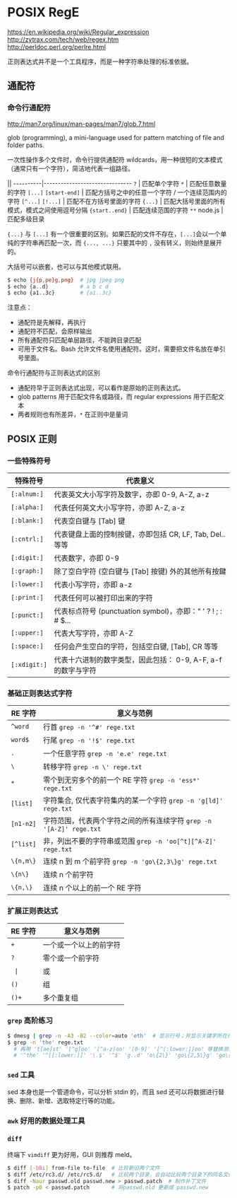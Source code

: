# POSIX RegE

https://en.wikipedia.org/wiki/Regular_expression   
http://zytrax.com/tech/web/regex.htm   
http://perldoc.perl.org/perlre.html   

正则表达式并不是一个工具程序，而是一种字符串处理的标准依据。


## 通配符

### 命令行通配符

http://man7.org/linux/man-pages/man7/glob.7.html

glob (programming), a mini-language used for pattern matching of file and folder paths.

一次性操作多个文件时，命令行提供通配符 wildcards，用一种很短的文本模式（通常只有一个字符），简洁地代表一组路径。

||
----------|-------------------------------
 `?`      | 匹配单个字符
 `*`      | 匹配任意数量的字符
 `[...]` `[start-end]`   | 匹配方括号之中的任意一个字符 / 一个连续范围内的字符
 `[^...]` `[!...]` | 匹配不在方括号里面的字符
 `{...}`  | 匹配大括号里面的所有模式，模式之间使用逗号分隔
 `{start..end}`    | 匹配连续范围的字符
 `**` node.js      | 匹配多级目录

`{...}` 与 `[...]` 有一个很重要的区别。如果匹配的文件不存在，`[...]`会以一个单纯的字符串再匹配一次，而 `{..., ...}` 只要其中的 `,` 没有转义，则始终是展开的。

大括号可以嵌套，也可以与其他模式联用。

```bash
$ echo {j{p,pe}g,png}  # jpg jpeg png
$ echo {a..d}          # a b c d
$ echo {a1..3c}        # {a1..3c}
```

注意点：
  * 通配符是先解释，再执行
  * 通配符不匹配，会原样输出
  * 所有通配符只匹配单层路径，不能跨目录匹配
  * 可用于文件名。Bash 允许文件名使用通配符。这时，需要把文件名放在单引号里面。

命令行通配符与正则表达式的区别
  * 通配符早于正则表达式出现，可以看作是原始的正则表达式。
  * glob patterns 用于匹配文件名或路径，而 regular expressions 用于匹配文本
  * 两者规则也有所差异，`*` 在正则中是量词


## POSIX 正则

### 一些特殊符号

特殊符号     | 代表意义
-------------|----------------------------------------------------------------
`[:alnum:]`  | 代表英文大小写字符及数字，亦即 0-9, A-Z, a-z
`[:alpha:]`  | 代表任何英文大小写字符，亦即 A-Z, a-z
`[:blank:]`  | 代表空白键与 [Tab] 键
`[:cntrl:]`  | 代表键盘上面的控制按键，亦即包括 CR, LF, Tab, Del.. 等等
`[:digit:]`  | 代表数字，亦即 0-9
`[:graph:]`  | 除了空白字符 (空白键与 [Tab] 按键) 外的其他所有按鍵
`[:lower:]`  | 代表小写字符，亦即 a-z
`[:print:]`  | 代表任何可以被打印出来的字符
`[:punct:]`  | 代表标点符号 (punctuation symbol)，亦即：" ' ? ! ; : # $...
`[:upper:]`  | 代表大写字符，亦即 A-Z
`[:space:]`  | 任何会产生空白的字符，包括空白键, [Tab], CR 等等
`[:xdigit:]` | 代表十六进制的数字类型，因此包括： 0-9, A-F, a-f 的数字与字符

### 基础正则表达式字符

RE 字符 | 意义与范例
--------|-----------------------------------------------
`^word` | 行首 `grep -n '^#' rege.txt`
`word$` | 行尾 `grep -n '!$' rege.txt`
`.`     | 一个任意字符 `grep -n 'e.e' rege.txt`
`\`     | 转移字符 `grep -n \' rege.txt`
`*`     | 零个到无穷多个的前一个 RE 字符 `grep -n 'ess*' rege.txt`
`[list]`| 字符集合, 仅代表字符集内的某一个字符 `grep -n 'g[ld]' rege.txt`
`[n1-n2]` | 字符范围，代表两个字符之间的所有连续字符 `grep -n '[A-Z]' rege.txt`
`[^list]` | 非，列出不要的字符串或范围 `grep -n 'oo[^t][^A-Z]' rege.txt`
`\{n,m\}` | 连续 n 到 m 个前字符 `grep -n 'go\{2,3\}g' rege.txt`
`\{n\}`   | 连续 n 个前字符
`\{n,\}`  | 连续 n 个以上的前一个 RE 字符

### 扩展正则表达式

RE 字符 | 意义与范例
--------|-----------------------------------------------
`+`     | 一个或一个以上的前字符
`?`     | 零个或一个前字符
<code> &#124; </code> | 或
`()`    | 组
`()+`   | 多个重复组

### `grep` 高阶练习

```bash
$ dmesg | grep -n -A3 -B2 --color=auto 'eth'  # 显示行号；并显示关键字所在行前2行和后3行；关键字高亮
$ grep -n 'the' rege.txt
  # 再用 't[ae]st' '[^g]oo' '[^a-z]oo' '[0-9]' '[^[:lower:]]oo' 等替换测试
  # '^the' '^[[:lower:]]' '\.$' '^$' 'g..d' 'o\{2\}' 'go\{2,5\}g' 'go\{2,\}g'
```

### `sed` 工具

sed 本身也是一个管道命令，可以分析 stdin 的，而且 sed 还可以将数据进行替换、删除、新增、选取特定行等的功能。

### `awk` 好用的数据处理工具

### `diff`

终端下 `vimdiff` 更为好用，GUI 则推荐 meld。

```bash
$ diff [-bBi] from-file to-file  # 比较新旧两个文件
$ diff /etc/rc3.d/ /etc/rc5.d/   # 比较两个目录，会自动比较两个目录下的同名文件的内容
$ diff -Naur passwd.old passwd.new > passwd.patch  # 制作补丁文件
$ patch -p0 < passwd.patch       # 将passwd.old 更新成 passwd.new
```
